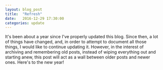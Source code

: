 ```yaml
---
layout: blog_post
title:  "Refresh"
date:   2016-12-29 17:30:00
categories: update
---
```


It's been about a year since I've properly updated this blog. Since then, a lot of things have changed, and, in order to attempt to document all those things, I would like to continue updating it. However, in the interest of archiving and remembering old posts, instead of wiping everything out and starting anew, this post will act as a wall between older posts and newer ones. Here's to the new year!